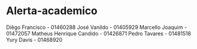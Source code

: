 # Alerta-academico

Diêgo Francisco - 01460288
José Vanildo - 01405929
Marcello Joaquim - 01472057
Matheus Henrique Candido - 01426871
Pedro Tavares - 01481518
Yury Davis - 01468920
